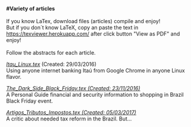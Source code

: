<b>#Variety of articles</b></br>
</br>
If you know LaTex, download files (articles) compile and enjoy!</br>
But if you don´t know LaTeX, copy an paste the text in https://texviewer.herokuapp.com/ after click button "View as PDF" and enjoy!</br>
</br>
Follow the abstracts for each article.

<i><u>Itau_Linux.tex</u></i> (Created: 29/03/2016)<br />
Using anyone internet banking Itaú from Google Chrome in anyone Linux flavor.<br />

<i><u>The_Dark_Side_Black_Friday.tex (Created: 23/11/2016)</U></i><br />
A Personal Guide financial and security information to shopping in Brazil Black Friday event.<br />

<i><u>Artigos_Tributos_Impostos.tex (Created: 05/03/2017)</u></i><br />
A critic about needed tax reform in the Brazil. But... <br />
